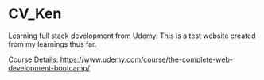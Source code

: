 # CV_Ken
Learning full stack development from Udemy. This is a test website created from my learnings thus far.

Course Details: https://www.udemy.com/course/the-complete-web-development-bootcamp/
